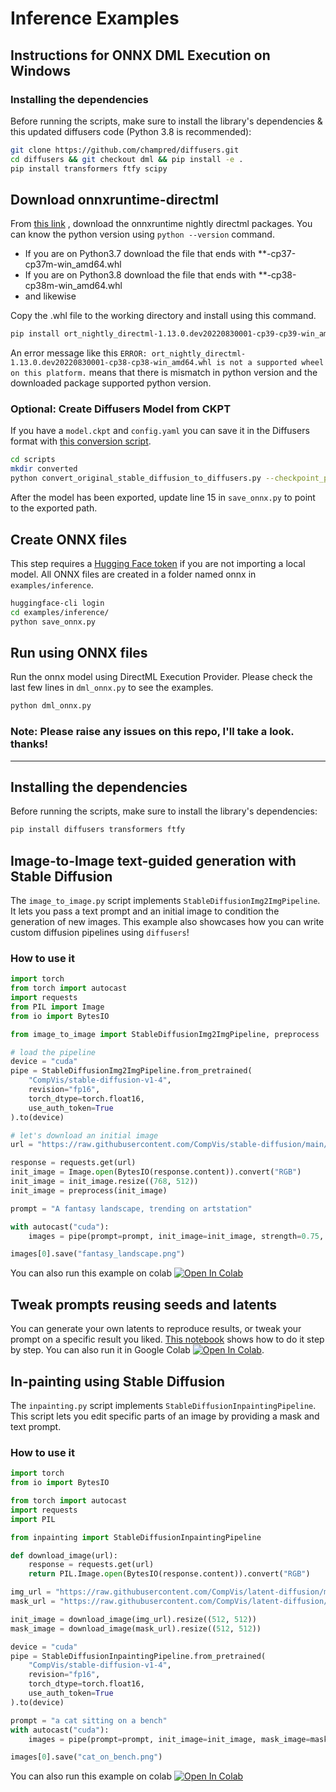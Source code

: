 # Inference Examples

## Instructions for ONNX DML Execution on Windows
### Installing the dependencies

Before running the scripts, make sure to install the library's dependencies & this updated diffusers code (Python 3.8 is recommended):

```bash
git clone https://github.com/champred/diffusers.git
cd diffusers && git checkout dml && pip install -e .
pip install transformers ftfy scipy
```

## Download onnxruntime-directml 
From [this link](https://aiinfra.visualstudio.com/PublicPackages/_artifacts/feed/ORT-Nightly/PyPI/ort-nightly-directml/overview/)
, download the onnxruntime nightly directml packages. You can know the python version using `python --version` command.

- If you are on Python3.7 download the file that ends with **-cp37-cp37m-win_amd64.whl
- If you are on Python3.8 download the file that ends with **-cp38-cp38m-win_amd64.whl
- and likewise

Copy the .whl file to the working directory and install using this command.
```bash
pip install ort_nightly_directml-1.13.0.dev20220830001-cp39-cp39-win_amd64.whl
```

An error message like this `ERROR: ort_nightly_directml-1.13.0.dev20220830001-cp38-cp38-win_amd64.whl is not a supported wheel on this platform.` means that there is mismatch in python version and the downloaded package supported python version.

### Optional: Create Diffusers Model from CKPT
If you have a `model.ckpt` and `config.yaml` you can save it in the Diffusers format with [this conversion script](/scripts/convert_original_stable_diffusion_to_diffusers.py).

```bash
cd scripts
mkdir converted
python convert_original_stable_diffusion_to_diffusers.py --checkpoint_path /path/to/model.ckpt --original_config_file /path/to/config.yaml --scheduler_type euler --dump_path converted
```

After the model has been exported, update line 15 in `save_onnx.py` to point to the exported path.

## Create ONNX files
This step requires a [Hugging Face token](https://huggingface.co/settings/tokens) if you are not importing a local model. All ONNX files are created in a folder named onnx in `examples/inference`.

```bash
huggingface-cli login
cd examples/inference/
python save_onnx.py 
```

## Run using ONNX files
Run the onnx model using DirectML Execution Provider. Please check the last few lines in `dml_onnx.py` to see the examples.

```bash
python dml_onnx.py 
```


### Note: Please raise any issues on this repo, I'll take a look. thanks!


----------------------------------------------------------------------------------------




## Installing the dependencies

Before running the scripts, make sure to install the library's dependencies:

```bash
pip install diffusers transformers ftfy
```

## Image-to-Image text-guided generation with Stable Diffusion

The `image_to_image.py` script implements `StableDiffusionImg2ImgPipeline`. It lets you pass a text prompt and an initial image to condition the generation of new images. This example also showcases how you can write custom diffusion pipelines using `diffusers`!

### How to use it


```python
import torch
from torch import autocast
import requests
from PIL import Image
from io import BytesIO

from image_to_image import StableDiffusionImg2ImgPipeline, preprocess

# load the pipeline
device = "cuda"
pipe = StableDiffusionImg2ImgPipeline.from_pretrained(
    "CompVis/stable-diffusion-v1-4",
    revision="fp16", 
    torch_dtype=torch.float16,
    use_auth_token=True
).to(device)

# let's download an initial image
url = "https://raw.githubusercontent.com/CompVis/stable-diffusion/main/assets/stable-samples/img2img/sketch-mountains-input.jpg"

response = requests.get(url)
init_image = Image.open(BytesIO(response.content)).convert("RGB")
init_image = init_image.resize((768, 512))
init_image = preprocess(init_image)

prompt = "A fantasy landscape, trending on artstation"

with autocast("cuda"):
    images = pipe(prompt=prompt, init_image=init_image, strength=0.75, guidance_scale=7.5)["sample"]

images[0].save("fantasy_landscape.png")
```
You can also run this example on colab [![Open In Colab](https://colab.research.google.com/assets/colab-badge.svg)](https://colab.research.google.com/github/patil-suraj/Notebooks/blob/master/image_2_image_using_diffusers.ipynb)

## Tweak prompts reusing seeds and latents

You can generate your own latents to reproduce results, or tweak your prompt on a specific result you liked. [This notebook](stable-diffusion-seeds.ipynb) shows how to do it step by step. You can also run it in Google Colab [![Open In Colab](https://colab.research.google.com/assets/colab-badge.svg)](https://colab.research.google.com/github/pcuenca/diffusers-examples/blob/main/notebooks/stable-diffusion-seeds.ipynb).


## In-painting using Stable Diffusion

The `inpainting.py` script implements `StableDiffusionInpaintingPipeline`. This script lets you edit specific parts of an image by providing a mask and text prompt.

### How to use it

```python
import torch
from io import BytesIO

from torch import autocast
import requests
import PIL

from inpainting import StableDiffusionInpaintingPipeline

def download_image(url):
    response = requests.get(url)
    return PIL.Image.open(BytesIO(response.content)).convert("RGB")

img_url = "https://raw.githubusercontent.com/CompVis/latent-diffusion/main/data/inpainting_examples/overture-creations-5sI6fQgYIuo.png"
mask_url = "https://raw.githubusercontent.com/CompVis/latent-diffusion/main/data/inpainting_examples/overture-creations-5sI6fQgYIuo_mask.png"

init_image = download_image(img_url).resize((512, 512))
mask_image = download_image(mask_url).resize((512, 512))

device = "cuda"
pipe = StableDiffusionInpaintingPipeline.from_pretrained(
    "CompVis/stable-diffusion-v1-4",
    revision="fp16", 
    torch_dtype=torch.float16,
    use_auth_token=True
).to(device)

prompt = "a cat sitting on a bench"
with autocast("cuda"):
    images = pipe(prompt=prompt, init_image=init_image, mask_image=mask_image, strength=0.75)["sample"]

images[0].save("cat_on_bench.png")
```

You can also run this example on colab [![Open In Colab](https://colab.research.google.com/assets/colab-badge.svg)](https://colab.research.google.com/github/patil-suraj/Notebooks/blob/master/in_painting_with_stable_diffusion_using_diffusers.ipynb)
